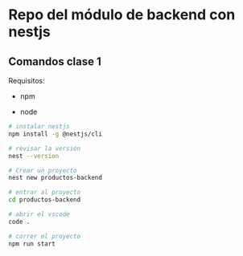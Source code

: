 # Repo del módulo de backend con nestjs

## Comandos clase 1

Requisitos:

- npm

- node

```bash
# instalar nestjs
npm install -g @nestjs/cli

# revisar la versión
nest --version
```

```bash
# Crear un proyecto
nest new productos-backend

# entrar al proyecto
cd productos-backend

# abrir el vscode
code .

# correr el proyecto
npm run start
```